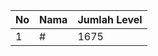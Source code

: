 | No | Nama            | Jumlah Level |
|----|-----------------|--------------|
| 1  | #    |    1675        |
